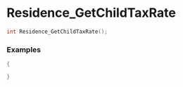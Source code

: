 # Residence_GetChildTaxRate
```cpp - C++
int Residence_GetChildTaxRate();
```

### Examples
```cpp - C++
{

}
```
